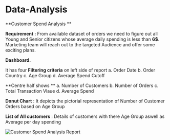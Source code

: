 # Data-Analysis

**Customer Spend Analysis **

**Requirement :** From available dataset of orders we need to figure out all Young and Senior citizens whose average daily spending is less than **6$**.
Marketing team will reach out to the targeted Audience and offer some exciting plans.

**Dashboard.**

It has four **Filtering criteria** on left side of report 
  a. Order Date
  b. Order Country
  c. Age Group
  d. Average Spend Cutoff

**Centre half shows **
a. Number of Customers
b. Number of Orders
c. Total Transaction Vlaue
d. Average Spend

**Donut Chart** : It depicts the pictorial representation of Number of Customer Orders based on Age Group

**List of All customers** : Details of customers with there Age Group aswell as Average per day spending


![Customer Spend Analysis Report](https://user-images.githubusercontent.com/38419795/189236018-6f6342fd-31cc-416a-9879-b5d143bdcbfc.png)




